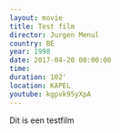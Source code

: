 ```yaml
---
layout: movie
title: Test film
director: Jurgen Menul
country: BE
year: 1998
date: 2017-04-20 00:00:00
time:
duration: 102'
location: KAPEL
youtube: kgpvk95yXpA
---
```



Dit is een testfilm